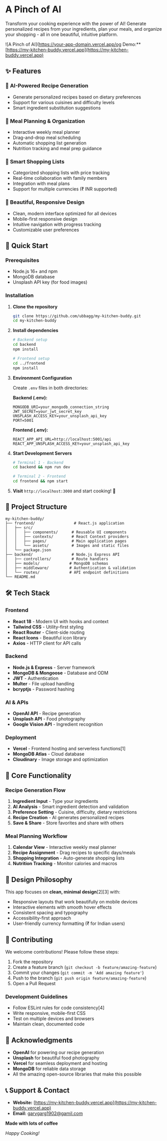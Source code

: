 # A Pinch of AI

Transform your cooking experience with the power of AI! Generate personalized recipes from your ingredients, plan your meals, and organize your shopping - all in one beautiful, intuitive platform.

![A Pinch of AI](https://your-app-domain.vercel.app/og Demo:** [https://my-kitchen-buddy.vercel.app](https://my-kitchen-buddy.vercel.app)

## ✨ Features

### 🤖 **AI-Powered Recipe Generation**
- Generate personalized recipes based on dietary preferences
- Support for various cuisines and difficulty levels
- Smart ingredient substitution suggestions

### 📱 **Meal Planning & Organization**
- Interactive weekly meal planner
- Drag-and-drop meal scheduling
- Automatic shopping list generation
- Nutrition tracking and meal prep guidance

### 🛒 **Smart Shopping Lists**
- Categorized shopping lists with price tracking
- Real-time collaboration with family members
- Integration with meal plans
- Support for multiple currencies (₹ INR supported)

### 🎨 **Beautiful, Responsive Design**
- Clean, modern interface optimized for all devices
- Mobile-first responsive design
- Intuitive navigation with progress tracking
- Customizable user preferences

## 🚀 Quick Start

### Prerequisites
- Node.js 16+ and npm
- MongoDB database
- Unsplash API key (for food images)

### Installation

1. **Clone the repository**
   ```bash
   git clone https://github.com/ubbagg/my-kitchen-buddy.git
   cd my-kitchen-buddy
   ```

2. **Install dependencies**
   ```bash
   # Backend setup
   cd backend
   npm install
   
   # Frontend setup
   cd ../frontend
   npm install
   ```

3. **Environment Configuration**
   
   Create `.env` files in both directories:
   
   **Backend (.env):**
   ```env
   MONGODB_URI=your_mongodb_connection_string
   JWT_SECRET=your_jwt_secret_key
   UNSPLASH_ACCESS_KEY=your_unsplash_api_key
   PORT=5001
   ```
   
   **Frontend (.env):**
   ```env
   REACT_APP_API_URL=http://localhost:5001/api
   REACT_APP_UNSPLASH_ACCESS_KEY=your_unsplash_api_key
   ```

4. **Start Development Servers**
   ```bash
   # Terminal 1 - Backend
   cd backend && npm run dev
   
   # Terminal 2 - Frontend
   cd frontend && npm start
   ```

5. **Visit** `http://localhost:3000` and start cooking! 🎉

## 📁 Project Structure

```
my-kitchen-buddy/
├── frontend/                 # React.js application
│   ├── src/
│   │   ├── components/      # Reusable UI components
│   │   ├── contexts/        # React Context providers
│   │   ├── pages/           # Main application pages
│   │   └── assets/          # Images and static files
│   └── package.json
├── backend/                 # Node.js Express API
│   ├── controllers/         # Route handlers
│   ├── models/             # MongoDB schemas
│   ├── middleware/         # Authentication & validation
│   └── routes/             # API endpoint definitions
└── README.md
```

## 🛠️ Tech Stack

### **Frontend**
- **React 18** - Modern UI with hooks and context
- **Tailwind CSS** - Utility-first styling
- **React Router** - Client-side routing
- **React Icons** - Beautiful icon library
- **Axios** - HTTP client for API calls

### **Backend**
- **Node.js & Express** - Server framework
- **MongoDB & Mongoose** - Database and ODM
- **JWT** - Authentication
- **Multer** - File upload handling
- **bcryptjs** - Password hashing

### **AI & APIs**
- **OpenAI API** - Recipe generation
- **Unsplash API** - Food photography
- **Google Vision API** - Ingredient recognition

### **Deployment**
- **Vercel** - Frontend hosting and serverless functions[1]
- **MongoDB Atlas** - Cloud database
- **Cloudinary** - Image storage and optimization

## 🎯 Core Functionality

### Recipe Generation Flow
1. **Ingredient Input** - Type your ingredients
2. **AI Analysis** - Smart ingredient detection and validation
3. **Preference Setting** - Cuisine, difficulty, dietary restrictions
4. **Recipe Creation** - AI generates personalized recipes
5. **Save & Share** - Store favorites and share with others

### Meal Planning Workflow
1. **Calendar View** - Interactive weekly meal planner
2. **Recipe Assignment** - Drag recipes to specific days/meals
3. **Shopping Integration** - Auto-generate shopping lists
4. **Nutrition Tracking** - Monitor calories and macros

## 🎨 Design Philosophy

This app focuses on **clean, minimal design**[2][3] with:
- Responsive layouts that work beautifully on mobile devices
- Interactive elements with smooth hover effects
- Consistent spacing and typography
- Accessibility-first approach
- User-friendly currency formatting (₹ for Indian users)

## 🤝 Contributing

We welcome contributions! Please follow these steps:

1. Fork the repository
2. Create a feature branch (`git checkout -b feature/amazing-feature`)
3. Commit your changes (`git commit -m 'Add amazing feature'`)
4. Push to the branch (`git push origin feature/amazing-feature`)
5. Open a Pull Request

### Development Guidelines
- Follow ESLint rules for code consistency[4]
- Write responsive, mobile-first CSS
- Test on multiple devices and browsers
- Maintain clean, documented code

## 🌟 Acknowledgments

- **OpenAI** for powering our recipe generation
- **Unsplash** for beautiful food photography
- **Vercel** for seamless deployment and hosting
- **MongoDB** for reliable data storage
- All the amazing open-source libraries that make this possible

## 📞 Support & Contact

- **Website:** [https://my-kitchen-buddy.vercel.app](https://my-kitchen-buddy.vercel.app)
- **Email:** garvgarg1902@gamil.com


**Made with lots of coffee**

*Happy Cooking!*
